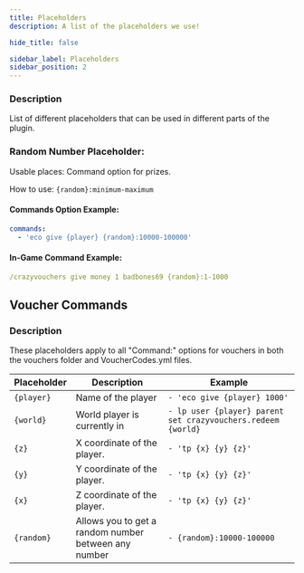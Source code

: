 ```yaml
---
title: Placeholders
description: A list of the placeholders we use!

hide_title: false

sidebar_label: Placeholders
sidebar_position: 2
---
```

### Description
List of different placeholders that can be used in different parts of the plugin.

### Random Number Placeholder:
Usable places: Command option for prizes.

How to use: `{random}:minimum-maximum`

#### Commands Option Example:
```yaml
commands:
  - 'eco give {player} {random}:10000-100000'
```

#### In-Game Command Example:
```yaml
/crazyvouchers give money 1 badbones69 {random}:1-1000
```

## Voucher Commands
### Description
These placeholders apply to all "Command:" options for vouchers in both the vouchers folder and VoucherCodes.yml files.

| Placeholder | Description                                          | Example                                                      |
|-------------|------------------------------------------------------|--------------------------------------------------------------|
| `{player}`  | Name of the player                                   | `- 'eco give {player} 1000'`                                 |
| `{world}`   | World player is currently in                         | `- lp user {player} parent set crazyvouchers.redeem {world}` |
| `{z}`       | X coordinate of the player.                          | `- 'tp {x} {y} {z}'`                                         |
| `{y}`       | Y coordinate of the player.                          | `- 'tp {x} {y} {z}'`                                         |
| `{x}`       | Z coordinate of the player.                          | `- 'tp {x} {y} {z}'`                                         |
| `{random}`  | Allows you to get a random number between any number | `- {random}:10000-100000`                                    |